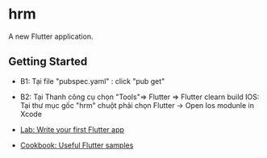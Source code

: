 # hrm

A new Flutter application.

## Getting Started

- B1: Tại file "pubspec.yaml" : click "pub get"
- B2: Tại Thanh công cụ chọn "Tools"=> Flutter => Flutter clearn
build IOS: Tại thư mục gốc "hrm" chuột phải chọn Flutter -> Open Ios modunle in Xcode

- [Lab: Write your first Flutter app](https://flutter.dev/docs/get-started/codelab)
- [Cookbook: Useful Flutter samples](https://flutter.dev/docs/cookbook)


